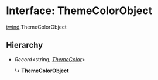 # Interface: ThemeColorObject

[twind](../modules/twind.md).ThemeColorObject

## Hierarchy

* *Record*<string, [*ThemeColor*](../modules/twind.md#themecolor)\>

  ↳ **ThemeColorObject**
